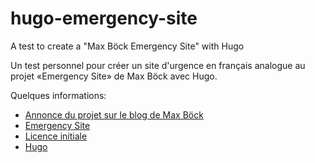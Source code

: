 # hugo-emergency-site

A test to create a "Max Böck Emergency Site" with Hugo

Un test personnel pour créer un site d'urgence en français analogue au projet «Emergency Site» de Max Böck avec Hugo.

Quelques informations:

- [Annonce du projet sur le blog de Max Böck](https://mxb.dev/blog/emergency-website-kit/)
- [Emergency Site](https://emergency-site.dev/)
- [Licence initiale](https://github.com/maxboeck/emergency-site/blob/master/LICENSE)
- [Hugo](https://gohugo.io/)
